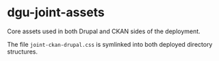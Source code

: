 # dgu-joint-assets

Core assets used in both Drupal and CKAN sides of the deployment.

The file `joint-ckan-drupal.css` is symlinked into both deployed directory structures.

